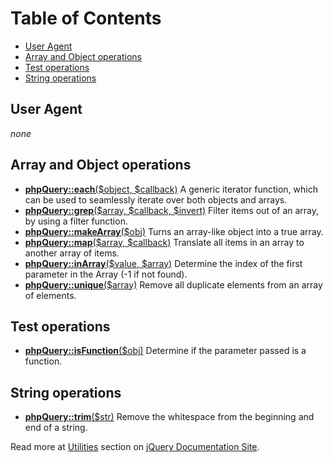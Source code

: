 # Table of Contents
  * [User Agent](#User_Agent.md)
  * [Array and Object operations](#Array_and_Object_operations.md)
  * [Test operations](#Test_operations.md)
  * [String operations](#String_operations.md)
## User Agent
_none_
## Array and Object operations
  * **[phpQuery::each](http://docs.jquery.com/Utilities/jQuery.each)**[($object, $callback)](http://docs.jquery.com/Utilities/jQuery.each) A generic iterator function, which can be used to seamlessly iterate over both objects and arrays.
  * **[phpQuery::grep](http://docs.jquery.com/Utilities/jQuery.grep)**[($array, $callback, $invert)](http://docs.jquery.com/Utilities/jQuery.grep) Filter items out of an array, by using a filter function.
  * **[phpQuery::makeArray](http://docs.jquery.com/Utilities/jQuery.makeArray)**[($obj)](http://docs.jquery.com/Utilities/jQuery.makeArray) Turns an array-like object into a true array.
  * **[phpQuery::map](http://docs.jquery.com/Utilities/jQuery.map)**[($array, $callback)](http://docs.jquery.com/Utilities/jQuery.map) Translate all items in an array to another array of items.
  * **[phpQuery::inArray](http://docs.jquery.com/Utilities/jQuery.inArray)**[($value, $array)](http://docs.jquery.com/Utilities/jQuery.inArray) Determine the index of the first parameter in the Array (-1 if not found).
  * **[phpQuery::unique](http://docs.jquery.com/Utilities/jQuery.unique)**[($array)](http://docs.jquery.com/Utilities/jQuery.unique) Remove all duplicate elements from an array of elements.
## Test operations
  * **[phpQuery::isFunction](http://docs.jquery.com/Utilities/jQuery.isFunction)**[($obj)](http://docs.jquery.com/Utilities/jQuery.isFunction) Determine if the parameter passed is a function.
## String operations
  * **[phpQuery::trim](http://docs.jquery.com/Utilities/jQuery.trim)**[($str)](http://docs.jquery.com/Utilities/jQuery.trim) Remove the whitespace from the beginning and end of a string.

Read more at [Utilities](http://docs.jquery.com/Utilities) section on [jQuery Documentation Site](http://docs.jquery.com/).